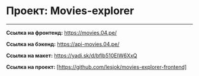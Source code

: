 # Проект: Movies-explorer
---------
**Ссылка на фронтенд:**
https://movies.04.pe/

**Ссылка на бэкенд:**
https://api-movies.04.pe/

**Ссылка на макет:**
https://yadi.sk/d/bflb510EIW6XxQ

**Ссылка на проект:**
[https://github.com/lesjok/movies-explorer-frontend]
